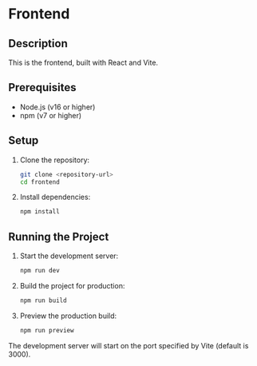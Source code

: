 # Frontend

## Description
This is the frontend, built with React and Vite.

## Prerequisites
- Node.js (v16 or higher)
- npm (v7 or higher)

## Setup

1. Clone the repository:
    ```sh
    git clone <repository-url>
    cd frontend
    ```

2. Install dependencies:
    ```sh
    npm install
    ```

## Running the Project

1. Start the development server:
    ```sh
    npm run dev
    ```

2. Build the project for production:
    ```sh
    npm run build
    ```

3. Preview the production build:
    ```sh
    npm run preview
    ```

The development server will start on the port specified by Vite (default is 3000).

